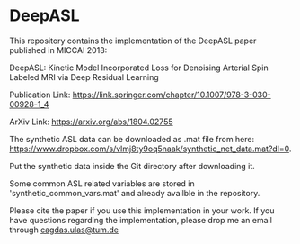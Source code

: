 # DeepASL
This repository contains the implementation of the DeepASL paper published in MICCAI 2018:

DeepASL: Kinetic Model Incorporated Loss for Denoising Arterial Spin Labeled MRI via Deep Residual Learning


Publication Link: https://link.springer.com/chapter/10.1007/978-3-030-00928-1_4

ArXiv Link: https://arxiv.org/abs/1804.02755

The synthetic ASL data can be downloaded as .mat file from here: https://www.dropbox.com/s/vlmj8ty9oq5naak/synthetic_net_data.mat?dl=0. 

Put the synthetic data inside the Git directory after downloading it.

Some common ASL related variables are stored in 'synthetic_common_vars.mat' and already availble in the repository.


Please cite the paper if you use this implementation in your work. If you have questions regarding the implementation, please drop me an email through cagdas.ulas@tum.de

